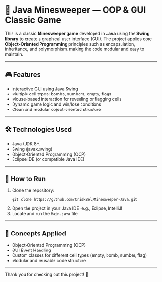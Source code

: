 <!DOCTYPE html>
<html lang="en">
<head>
  <meta charset="UTF-8" />
  <meta name="viewport" content="width=device-width, initial-scale=1" />
</head>
<body>
  <h1>🧨 Java Minesweeper — OOP & GUI Classic Game</h1>

  <p>
    This is a classic <strong>Minesweeper game</strong> developed in <strong>Java</strong> using the <strong>Swing library</strong> to create a graphical user interface (GUI).  
    The project applies core <strong>Object-Oriented Programming</strong> principles such as encapsulation, inheritance, and polymorphism, making the code modular and easy to maintain.
  </p>

  <hr />

  <h2>🎮 Features</h2>
  <ul>
    <li>Interactive GUI using Java Swing</li>
    <li>Multiple cell types: bombs, numbers, empty, flags</li>
    <li>Mouse-based interaction for revealing or flagging cells</li>
    <li>Dynamic game logic and win/lose conditions</li>
    <li>Clean and modular object-oriented structure</li>
  </ul>

  <hr />

  <h2>🛠️ Technologies Used</h2>
  <ul>
    <li>Java (JDK 8+)</li>
    <li>Swing (javax.swing)</li>
    <li>Object-Oriented Programming (OOP)</li>
    <li>Eclipse IDE (or compatible Java IDE)</li>
  </ul>

  <hr />

  <h2>📂 How to Run</h2>
  <ol>
    <li>Clone the repository:
      <pre><code>git clone https://github.com/CriskBel/Minesweeper-Java.git</code></pre>
    </li>
    <li>Open the project in your Java IDE (e.g., Eclipse, IntelliJ)</li>
    <li>Locate and run the <code>Main.java</code> file</li>
  </ol>

  <hr />

  <h2>🧠 Concepts Applied</h2>
  <ul>
    <li>Object-Oriented Programming (OOP)</li>
    <li>GUI Event Handling</li>
    <li>Custom classes for different cell types (empty, bomb, number, flag)</li>
    <li>Modular and reusable code structure</li>
  </ul>
  <hr />
  
  <p>Thank you for checking out this project! 🚀</p>
</body>
</html>
